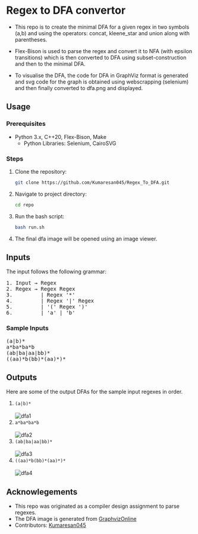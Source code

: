 # Regex to DFA convertor

- This repo is to create the minimal DFA for a given regex in two symbols (a,b) and using the operators: concat, kleene_star and union along with parentheses. 

- Flex-Bison is used to parse the regex and convert it to NFA (with epsilon transitions) which is then converted to DFA using subset-construction and then to the minimal DFA.

- To visualise the DFA, the code for DFA in GraphViz format is generated and svg code for the graph is obtained using webscrapping (selenium) and then finally converted to dfa.png and displayed.

## Usage

### Prerequisites
- Python 3.x, C++20, Flex-Bison, Make
    - Python Libraries:  Selenium, CairoSVG

### Steps
1. Clone the repository:
   ```bash
   git clone https://github.com/Kumaresan045/Regex_To_DFA.git
2. Navigate to project directory:
    ```bash
   cd repo
3. Run the bash script:
    ```bash
   bash run.sh
4. The final dfa image will be opened using an image viewer.

## Inputs
The input follows the following grammar:
<pre>
1. Input → Regex
2. Regex → Regex Regex 
3.         | Regex '*' 
4.         | Regex '|' Regex
5.         | '(' Regex ')'
6.         | 'a' | 'b' 
</pre>

### Sample Inputs
<pre>
(a|b)*
a*ba*ba*b
(ab|ba|aa|bb)*
((aa)*b(bb)*(aa)*)*
</pre>

## Outputs
Here are some of the output DFAs for the sample input regexes in order.
1. `(a|b)*` <br> <br>
![dfa1](ReadMe_Images/dfa1.png)
2. `a*ba*ba*b` <br> <br>
![dfa2](ReadMe_Images/dfa2.png)
3. `(ab|ba|aa|bb)*` <br> <br>
![dfa3](ReadMe_Images/dfa3.png)
4. `((aa)*b(bb)*(aa)*)*` <br> <br>
![dfa4](ReadMe_Images/dfa4.png)

## Acknowlegements
- This repo was originated as a compiler design assignment to parse regexes.
- The DFA image is generated from [GraphvizOnline](https://dreampuf.github.io/GraphvizOnline)
- Contributors: [Kumaresan045](https://github.com/Kumaresan045)
